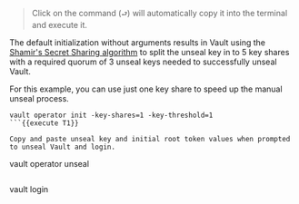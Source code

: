 > Click on the command (`⮐`) will automatically copy it into the terminal and execute it.

The default initialization without arguments results in Vault using the [Shamir's Secret Sharing algorithm](https://en.wikipedia.org/wiki/Shamir%27s_Secret_Sharing) to split the unseal key in to 5 key shares with a required quorum of 3 unseal keys needed to successfully unseal Vault.

For this example, you can use just one key share to speed up the manual unseal process.

```
vault operator init -key-shares=1 -key-threshold=1
```{{execute T1}}

Copy and paste unseal key and initial root token values when prompted to unseal Vault and login.

```
vault operator unseal
```{{execute T1}}

```
vault login
```{{execute T1}}
